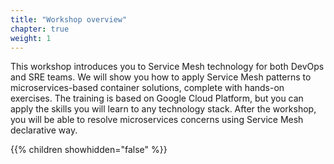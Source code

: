 ```yaml
---
title: "Workshop overview"
chapter: true
weight: 1
---
```


This workshop introduces you to Service Mesh technology for both DevOps and SRE teams. We will show you how to apply Service Mesh patterns to microservices-based container solutions, complete with hands-on exercises. The training is based on Google Cloud Platform, but you can apply the skills you will learn to any technology stack. After the workshop, you will be able to resolve microservices concerns using Service Mesh declarative way. 


{{% children showhidden="false" %}}

